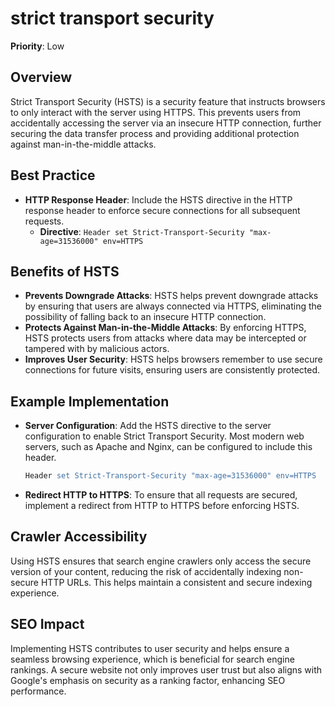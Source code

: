 
# strict transport security

**Priority**: Low

## Overview
Strict Transport Security (HSTS) is a security feature that instructs browsers to only interact with the server using HTTPS. This prevents users from accidentally accessing the server via an insecure HTTP connection, further securing the data transfer process and providing additional protection against man-in-the-middle attacks.

## Best Practice

- **HTTP Response Header**: Include the HSTS directive in the HTTP response header to enforce secure connections for all subsequent requests.
  - **Directive**: `Header set Strict-Transport-Security "max-age=31536000" env=HTTPS`

## Benefits of HSTS

- **Prevents Downgrade Attacks**: HSTS helps prevent downgrade attacks by ensuring that users are always connected via HTTPS, eliminating the possibility of falling back to an insecure HTTP connection.
- **Protects Against Man-in-the-Middle Attacks**: By enforcing HTTPS, HSTS protects users from attacks where data may be intercepted or tampered with by malicious actors.
- **Improves User Security**: HSTS helps browsers remember to use secure connections for future visits, ensuring users are consistently protected.

## Example Implementation

- **Server Configuration**: Add the HSTS directive to the server configuration to enable Strict Transport Security. Most modern web servers, such as Apache and Nginx, can be configured to include this header.

  ```apache
  Header set Strict-Transport-Security "max-age=31536000" env=HTTPS
  ```

- **Redirect HTTP to HTTPS**: To ensure that all requests are secured, implement a redirect from HTTP to HTTPS before enforcing HSTS.

## Crawler Accessibility
Using HSTS ensures that search engine crawlers only access the secure version of your content, reducing the risk of accidentally indexing non-secure HTTP URLs. This helps maintain a consistent and secure indexing experience.

## SEO Impact
Implementing HSTS contributes to user security and helps ensure a seamless browsing experience, which is beneficial for search engine rankings. A secure website not only improves user trust but also aligns with Google's emphasis on security as a ranking factor, enhancing SEO performance.
